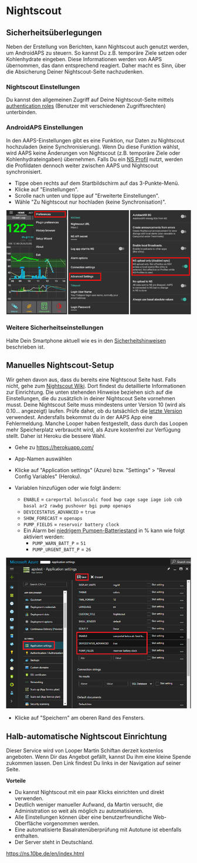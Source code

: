 # Nightscout

## Sicherheitsüberlegungen

Neben der Erstellung von Berichten, kann Nightscout auch genutzt werden, um AndroidAPS zu steuern. So kannst Du z.B. temporäre Ziele setzen oder Kohlenhydrate eingeben. Diese Informationen werden von AAPS übernommen, das dann entsprechend reagiert. Daher macht es Sinn, über die Absicherung Deiner Nightscout-Seite nachzudenken.

### Nightscout Einstellungen

Du kannst den allgemeinen Zugriff auf Deine Nightscout-Seite mittels [authentication roles](https://nightscout.github.io/nightscout/security) (Benutzer mit verschiedenen Zugriffsrechten) unterbinden.

### AndroidAPS Einstellungen

In den AAPS-Einstellungen gibt es eine Funktion, nur Daten zu Nightscout hochzuladen (keine Synchronisierung). Wenn Du diese Funktion wählst, wird AAPS keine Änderungen von Nightscout (z.B. temporäre Ziele oder Kohlenhydrateingaben) übernehmen. Falls Du ein [NS Profil](../Configuration/Config-Builder#nightscout-profil) nutzt, werden die Profildaten dennoch weiter zwischen AAPS und Nightscout synchronisiert.

* Tippe oben rechts auf dem Startbildschirm auf das 3-Punkte-Menü.
* Klicke auf "Einstellungen".
* Scrolle nach unten und tippe auf "Erweiterte Einstellungen".
* Wähle "Zu Nightscout nur hochladen (keine Synchronisation)".

![Nightscout nur Daten hochladen](../images/NSsafety.png)

### Weitere Sicherheitseinstellungen

Halte Dein Smartphone aktuell wie es in den [Sicherheitshinweisen](../Getting-Started/Safety-first.rst) beschrieben ist.

## Manuelles Nightscout-Setup

Wir gehen davon aus, dass du bereits eine Nightscout Seite hast. Falls nicht, gehe zum [Nightscout Wiki](http://nightscout.github.io/nightscout/new_user/). Dort findest du detaillierte Informationen zur Einrichtung. Die unten stehenden Hinweise beziehen sich auf die Einstellungen, die du zusätzlich in deiner Nightscout Seite vornehmen musst. Deine Nightscout Seite muss mindestens unter Version 10 (wird als 0.10... angezeigt) laufen. Prüfe daher, ob du tatsächlich die [letzte Version](https://nightscout.github.io/update/update/#updating-your-site-to-the-latest-version) verwendest. Andersfalls bekommst du in der AAPS App eine Fehlermeldung. Manche Looper haben festgestellt, dass durch das Loopen mehr Speicherplatz verbraucht wird, als Azure kostenfrei zur Verfügung stellt. Daher ist Heroku die bessere Wahl.

* Gehe zu https://herokuapp.com/

* App-Namen auswählen

* Klicke auf "Application settings" (Azure) bzw. "Settings" > "Reveal Config Variables" (Heroku).

* Variablen hinzufügen oder wie folgt ändern:
  
  * `ENABLE` = `careportal boluscalc food bwp cage sage iage iob cob basal ar2 rawbg pushover bgi pump openaps`
  * `DEVICESTATUS_ADVANCED` = `true`
  * `SHOW_FORECAST` = `openaps`
  * `PUMP_FIELDS` = `reservoir battery clock`
  * Ein Alarm bei [niedrigem Pumpen-Batteriestand](https://github.com/nightscout/cgm-remote-monitor#pump-pump-monitoring) in % kann wie folgt aktiviert werden: 
    * `PUMP_WARN_BATT_P` = `51`
    * `PUMP_URGENT_BATT_P` = `26` 

![Azure](../images/nightscout1.png)

* Klicke auf "Speichern" am oberen Rand des Fensters.

## Halb-automatische Nightscout Einrichtung

Dieser Service wird von Looper Martin Schiftan derzeit kostenlos angeboten. Wenn Dir das Angebot gefällt, kannst Du ihm eine kleine Spende zukommen lassen. Den Link findest Du links in der Navigation auf seiner Seite.

**Vorteile**

* Du kannst Nightscout mit ein paar Klicks einrichten und direkt verwenden. 
* Deutlich weniger manueller Aufwand, da Martin versucht, die Administration so weit als möglich zu automatisieren.
* Alle Einstellungen können über eine benutzerfreundliche Web-Oberfläche vorgenommen werden. 
* Eine automatisierte Basalratenüberprüfung mit Autotune ist ebenfalls enthalten. 
* Der Server steht in Deutschland.

<https://ns.10be.de/en/index.html>